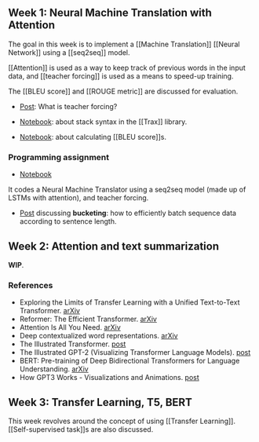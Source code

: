 ## Week 1: Neural Machine Translation with Attention

The goal in this week is to implement a [[Machine Translation]] [[Neural Network]] using a [[seq2seq]] model.

[[Attention]] is used as a way to keep track of previous words in the input data, and [[teacher forcing]] is used as a means to speed-up training.

The [[BLEU score]] and [[ROUGE metric]] are discussed for evaluation.

- [Post](https://towardsdatascience.com/what-is-teacher-forcing-3da6217fed1c): What is teacher forcing?

- [Notebook](https://github.com/ber2/coursera/blob/feature/nlp-course-4/nlp-specialization/4-attention-models/week1-stack-syntax-in-trax-demo.ipynb): about stack syntax in the [[Trax]] library.

- [Notebook](https://github.com/ber2/coursera/blob/feature/nlp-course-4/nlp-specialization/4-attention-models/week1-bleu-demo.ipynb): about calculating [[BLEU score]]s.

### Programming assignment

- [Notebook](https://github.com/ber2/coursera/blob/feature/nlp-course-4/nlp-specialization/4-attention-models/week1-nmt-with-attention.ipynb)

It codes a Neural Machine Translator using a seq2seq model (made up of LSTMs with attention), and teacher forcing.

- [Post](https://medium.com/@rashmi.margani/how-to-speed-up-the-training-of-the-sequence-model-using-bucketing-techniques-9e302b0fd976) discussing **bucketing**: how to efficiently batch sequence data according to sentence length.


## Week 2: Attention and text summarization

__WIP__.

### References

- Exploring the Limits of Transfer Learning with a Unified Text-to-Text Transformer. [arXiv](https://arxiv.org/abs/1910.10683)
- Reformer: The Efficient Transformer. [arXiv](https://arxiv.org/abs/2001.04451)
- Attention Is All You Need. [arXiv](https://arxiv.org/abs/1706.03762)
- Deep contextualized word representations. [arXiv](https://arxiv.org/abs/1802.05365)
- The Illustrated Transformer. [post](http://jalammar.github.io/illustrated-transformer/)
- The Illustrated GPT-2 (Visualizing Transformer Language Models). [post](http://jalammar.github.io/illustrated-gpt2/)
- BERT: Pre-training of Deep Bidirectional Transformers for Language Understanding. [arXiv](https://arxiv.org/abs/1810.04805)
- How GPT3 Works - Visualizations and Animations. [post](http://jalammar.github.io/how-gpt3-works-visualizations-animations/)

## Week 3: Transfer Learning, T5, BERT

This week revolves around the concept of using [[Transfer Learning]]. [[Self-supervised task]]s are also discussed.